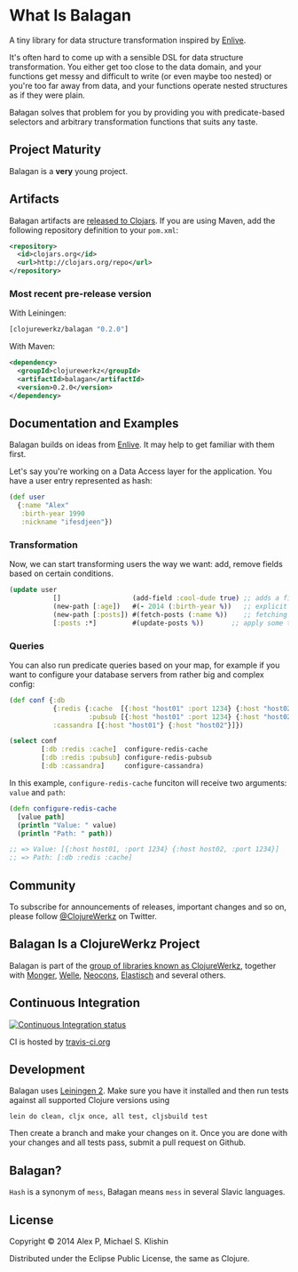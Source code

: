# What Is Balagan

A tiny library for data structure transformation inspired by [Enlive](https://github.com/cgrand/enlive).

It's often hard to come up with a sensible DSL for data structure transformation. You either get
too close to the data domain, and your functions get messy and difficult to write (or even maybe
too nested) or you're too far away from data, and your functions operate nested structures as if
they were plain.

Bałagan solves that problem for you by providing you with predicate-based selectors and arbitrary
transformation functions that suits any taste.

## Project Maturity

Balagan is a **very** young project.


## Artifacts

Bałagan artifacts are [released to Clojars](https://clojars.org/clojurewerkz/balagan). If you are using Maven, add the following repository definition to your `pom.xml`:

``` xml
<repository>
  <id>clojars.org</id>
  <url>http://clojars.org/repo</url>
</repository>
```

### Most recent pre-release version

With Leiningen:

```clojure
[clojurewerkz/balagan "0.2.0"]
```

With Maven:

```xml
<dependency>
  <groupId>clojurewerkz</groupId>
  <artifactId>balagan</artifactId>
  <version>0.2.0</version>
</dependency>
```


## Documentation and Examples

Balagan builds on ideas from [Enlive](https://github.com/cgrand/enlive). It may help to get familiar with them
first.

Let's say you're working on a Data Access layer for the application. You have a user entry
represented as hash:

```clojure
(def user
  {:name "Alex"
   :birth-year 1990
   :nickname "ifesdjeen"})
```

### Transformation

Now, we can start transforming users the way we want: add, remove fields based on certain conditions.

```clojure
(update user
           []                  (add-field :cool-dude true) ;; adds a field :cool-dude with value true
           (new-path [:age])   #(- 2014 (:birth-year %))   ;; explicit adding of a new field, calculated from the existing data
           (new-path [:posts]) #(fetch-posts (:name %))    ;; fetching some related data from the DB
           [:posts :*]         #(update-posts %))       ;; apply some transformations to all the fetched posts, if there are any
```

### Queries

You can also run predicate queries based on your map, for example if you want to configure your database servers
from rather big and complex config:

```clj
(def conf {:db
           {:redis {:cache  [{:host "host01" :port 1234} {:host "host02" :port 1234}]
                    :pubsub [{:host "host01" :port 1234} {:host "host02" :port 1234}]}}
           :cassandra [{:host "host01"} {:host "host02"}]})

(select conf
        [:db :redis :cache]  configure-redis-cache
        [:db :redis :pubsub] configure-redis-pubsub
        [:db :cassandra]     configure-cassandra)
```

In this example, `configure-redis-cache` funciton will receive two arguments: `value` and `path`:

```clj
(defn configure-redis-cache
  [value path]
  (println "Value: " value)
  (println "Path: " path))

;; => Value: [{:host host01, :port 1234} {:host host02, :port 1234}]
;; => Path: [:db :redis :cache]
```


## Community

To subscribe for announcements of releases, important changes and so on, please follow
[@ClojureWerkz](https://twitter.com/#!/clojurewerkz) on Twitter.



## Balagan Is a ClojureWerkz Project

Balagan is part of the [group of libraries known as ClojureWerkz](http://clojurewerkz.org), together with
[Monger](https://clojuremongodb.info), [Welle](https://clojureriak.info), [Neocons](https://clojureneo4j.info),
[Elastisch](https://clojureelasticsearch.info) and several others.


## Continuous Integration

[![Continuous Integration status](https://secure.travis-ci.org/clojurewerkz/balagan.png)](http://travis-ci.org/clojurewerkz/balagan)

CI is hosted by [travis-ci.org](http://travis-ci.org)


## Development

Balagan uses [Leiningen 2](https://github.com/technomancy/leiningen/blob/master/doc/TUTORIAL.md). Make
sure you have it installed and then run tests against all supported Clojure versions using

```
lein do clean, cljx once, all test, cljsbuild test
```

Then create a branch and make your changes on it. Once you are done with your changes and all
tests pass, submit a pull request on Github.


## Balagan?

`Hash` is a synonym of `mess`, Bałagan means `mess` in several Slavic
languages.


## License

Copyright © 2014 Alex P, Michael S. Klishin

Distributed under the Eclipse Public License, the same as Clojure.
